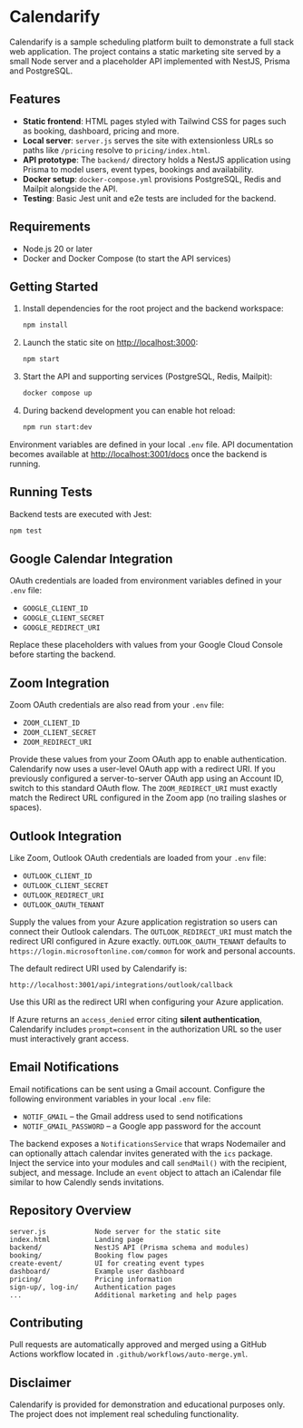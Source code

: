 # Calendarify

Calendarify is a sample scheduling platform built to demonstrate a full stack web application. The project contains a static marketing site served by a small Node server and a placeholder API implemented with NestJS, Prisma and PostgreSQL.

## Features

- **Static frontend**: HTML pages styled with Tailwind CSS for pages such as booking, dashboard, pricing and more.
- **Local server**: `server.js` serves the site with extensionless URLs so paths like `/pricing` resolve to `pricing/index.html`.
- **API prototype**: The `backend/` directory holds a NestJS application using Prisma to model users, event types, bookings and availability.
- **Docker setup**: `docker-compose.yml` provisions PostgreSQL, Redis and Mailpit alongside the API.
- **Testing**: Basic Jest unit and e2e tests are included for the backend.

## Requirements

- Node.js 20 or later
- Docker and Docker Compose (to start the API services)

## Getting Started

1. Install dependencies for the root project and the backend workspace:
   ```bash
   npm install
   ```
2. Launch the static site on <http://localhost:3000>:
   ```bash
   npm start
   ```
3. Start the API and supporting services (PostgreSQL, Redis, Mailpit):
   ```bash
   docker compose up
   ```
4. During backend development you can enable hot reload:
   ```bash
   npm run start:dev
   ```

Environment variables are defined in your local `.env` file. API documentation becomes available at <http://localhost:3001/docs> once the backend is running.

## Running Tests

Backend tests are executed with Jest:

```bash
npm test
```

## Google Calendar Integration

OAuth credentials are loaded from environment variables defined in your `.env` file:

- `GOOGLE_CLIENT_ID`
- `GOOGLE_CLIENT_SECRET`
- `GOOGLE_REDIRECT_URI`

Replace these placeholders with values from your Google Cloud Console before starting the backend.

## Zoom Integration

Zoom OAuth credentials are also read from your `.env` file:

- `ZOOM_CLIENT_ID`
- `ZOOM_CLIENT_SECRET`
- `ZOOM_REDIRECT_URI`

Provide these values from your Zoom OAuth app to enable authentication. Calendarify now uses a user-level OAuth app with a redirect URI. If you previously configured a server-to-server OAuth app using an Account ID, switch to this standard OAuth flow.
The `ZOOM_REDIRECT_URI` must exactly match the Redirect URL configured in the Zoom app (no trailing slashes or spaces).

## Outlook Integration

Like Zoom, Outlook OAuth credentials are loaded from your `.env` file:

- `OUTLOOK_CLIENT_ID`
- `OUTLOOK_CLIENT_SECRET`
- `OUTLOOK_REDIRECT_URI`
- `OUTLOOK_OAUTH_TENANT`

Supply the values from your Azure application registration so users can connect their Outlook calendars. The `OUTLOOK_REDIRECT_URI` must match the redirect URI configured in Azure exactly. `OUTLOOK_OAUTH_TENANT` defaults to `https://login.microsoftonline.com/common` for work and personal accounts.

The default redirect URI used by Calendarify is:

```
http://localhost:3001/api/integrations/outlook/callback
```

Use this URI as the redirect URI when configuring your Azure application.

If Azure returns an `access_denied` error citing **silent authentication**,
Calendarify includes `prompt=consent` in the authorization URL so the user must
interactively grant access.

## Email Notifications

Email notifications can be sent using a Gmail account. Configure the following
environment variables in your local `.env` file:

- `NOTIF_GMAIL` – the Gmail address used to send notifications
- `NOTIF_GMAIL_PASSWORD` – a Google app password for the account

The backend exposes a `NotificationsService` that wraps Nodemailer and can
optionally attach calendar invites generated with the `ics` package. Inject the
service into your modules and call `sendMail()` with the recipient, subject, and
message. Include an `event` object to attach an iCalendar file similar to how
Calendly sends invitations.

## Repository Overview

```
server.js            Node server for the static site
index.html           Landing page
backend/             NestJS API (Prisma schema and modules)
booking/             Booking flow pages
create-event/        UI for creating event types
dashboard/           Example user dashboard
pricing/             Pricing information
sign-up/, log-in/    Authentication pages
...                  Additional marketing and help pages
```

## Contributing

Pull requests are automatically approved and merged using a GitHub Actions workflow located in `.github/workflows/auto-merge.yml`.

## Disclaimer

Calendarify is provided for demonstration and educational purposes only. The project does not implement real scheduling functionality.

